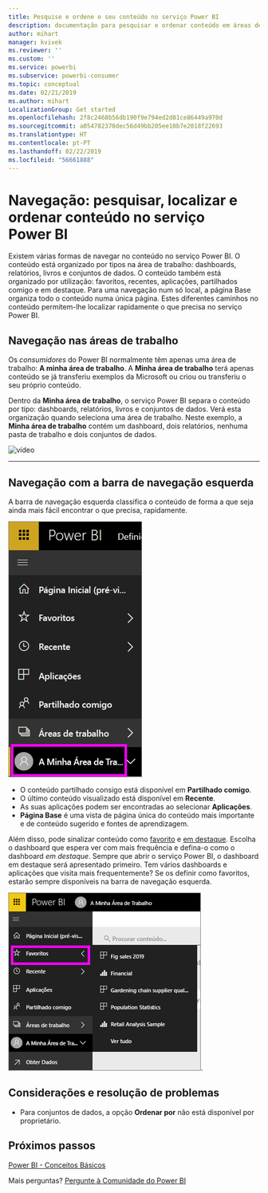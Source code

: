 ```yaml
---
title: Pesquise e ordene o seu conteúdo no serviço Power BI
description: documentação para pesquisar e ordenar conteúdo em áreas de trabalho do Power BI
author: mihart
manager: kvivek
ms.reviewer: ''
ms.custom: ''
ms.service: powerbi
ms.subservice: powerbi-consumer
ms.topic: conceptual
ms.date: 02/21/2019
ms.author: mihart
LocalizationGroup: Get started
ms.openlocfilehash: 2f8c2468b56db190f9e794ed2d81ce86449a970d
ms.sourcegitcommit: a054782370dec56d49bb205ee10b7e2018f22693
ms.translationtype: HT
ms.contentlocale: pt-PT
ms.lasthandoff: 02/22/2019
ms.locfileid: "56661888"
---
```

# <a name="navigation-searching-finding-and-sorting-content-in-power-bi-service"></a>Navegação: pesquisar, localizar e ordenar conteúdo no serviço Power BI
Existem várias formas de navegar no conteúdo no serviço Power BI. O conteúdo está organizado por tipos na área de trabalho: dashboards, relatórios, livros e conjuntos de dados.  O conteúdo também está organizado por utilização: favoritos, recentes, aplicações, partilhados comigo e em destaque. Para uma navegação num só local, a página Base organiza todo o conteúdo numa única página. Estes diferentes caminhos no conteúdo permitem-lhe localizar rapidamente o que precisa no serviço Power BI.  

## <a name="navigation-within-workspaces"></a>Navegação nas áreas de trabalho

Os *consumidores* do Power BI normalmente têm apenas uma área de trabalho: **A minha área de trabalho**. A **Minha área de trabalho** terá apenas conteúdo se já transferiu exemplos da Microsoft ou criou ou transferiu o seu próprio conteúdo.  

Dentro da **Minha área de trabalho**, o serviço Power BI separa o conteúdo por tipo: dashboards, relatórios, livros e conjuntos de dados. Verá esta organização quando seleciona uma área de trabalho. Neste exemplo, a **Minha área de trabalho** contém um dashboard, dois relatórios, nenhuma pasta de trabalho e dois conjuntos de dados.

![vídeo](./media/end-user-search-sort/nav.gif)

________________________________________

## <a name="navigation-using-the-left-navbar"></a>Navegação com a barra de navegação esquerda
A barra de navegação esquerda classifica o conteúdo de forma a que seja ainda mais fácil encontrar o que precisa, rapidamente.  

![barra de navegação esquerda](./media/end-user-search-sort/power-bi-newnav2.png)


- O conteúdo partilhado consigo está disponível em **Partilhado comigo**.
- O último conteúdo visualizado está disponível em **Recente**. 
- As suas aplicações podem ser encontradas ao selecionar **Aplicações**.
- **Página Base** é uma vista de página única do conteúdo mais importante e de conteúdo sugerido e fontes de aprendizagem.

Além disso, pode sinalizar conteúdo como [favorito](end-user-favorite.md) e [em destaque](end-user-featured.md). Escolha o dashboard que espera ver com mais frequência e defina-o como o dashboard *em destaque*. Sempre que abrir o serviço Power BI, o dashboard em destaque será apresentado primeiro. Tem vários dashboards e aplicações que visita mais frequentemente? Se os definir como favoritos, estarão sempre disponíveis na barra de navegação esquerda.

![Lista de opções Favoritos](./media/end-user-search-sort/power-bi-favorite-flyout.png).


## <a name="considerations-and-troubleshooting"></a>Considerações e resolução de problemas
* Para conjuntos de dados, a opção **Ordenar por** não está disponível por proprietário.

## <a name="next-steps"></a>Próximos passos
[Power BI - Conceitos Básicos](end-user-basic-concepts.md)

Mais perguntas? [Pergunte à Comunidade do Power BI](http://community.powerbi.com/)
